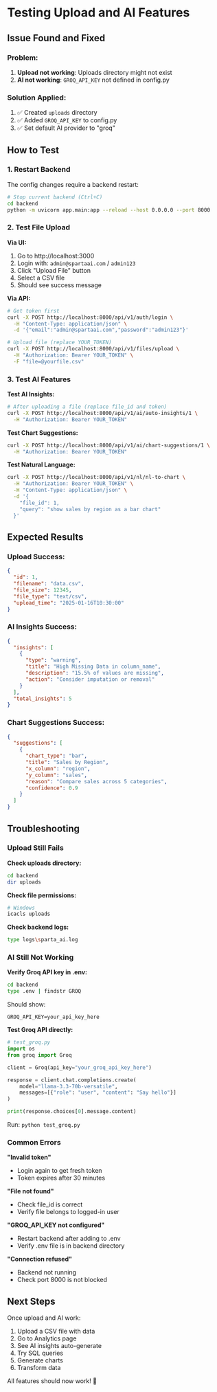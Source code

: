 # Testing Upload and AI Features

## Issue Found and Fixed

### Problem:
1. **Upload not working**: Uploads directory might not exist
2. **AI not working**: `GROQ_API_KEY` not defined in config.py

### Solution Applied:
1. ✅ Created `uploads` directory
2. ✅ Added `GROQ_API_KEY` to config.py
3. ✅ Set default AI provider to "groq"

## How to Test

### 1. Restart Backend
The config changes require a backend restart:

```bash
# Stop current backend (Ctrl+C)
cd backend
python -m uvicorn app.main:app --reload --host 0.0.0.0 --port 8000
```

### 2. Test File Upload

**Via UI:**
1. Go to http://localhost:3000
2. Login with: `admin@spartaai.com` / `admin123`
3. Click "Upload File" button
4. Select a CSV file
5. Should see success message

**Via API:**
```bash
# Get token first
curl -X POST http://localhost:8000/api/v1/auth/login \
  -H "Content-Type: application/json" \
  -d '{"email":"admin@spartaai.com","password":"admin123"}'

# Upload file (replace YOUR_TOKEN)
curl -X POST http://localhost:8000/api/v1/files/upload \
  -H "Authorization: Bearer YOUR_TOKEN" \
  -F "file=@yourfile.csv"
```

### 3. Test AI Features

**Test AI Insights:**
```bash
# After uploading a file (replace file_id and token)
curl -X POST http://localhost:8000/api/v1/ai/auto-insights/1 \
  -H "Authorization: Bearer YOUR_TOKEN"
```

**Test Chart Suggestions:**
```bash
curl -X POST http://localhost:8000/api/v1/ai/chart-suggestions/1 \
  -H "Authorization: Bearer YOUR_TOKEN"
```

**Test Natural Language:**
```bash
curl -X POST http://localhost:8000/api/v1/nl/nl-to-chart \
  -H "Authorization: Bearer YOUR_TOKEN" \
  -H "Content-Type: application/json" \
  -d '{
    "file_id": 1,
    "query": "show sales by region as a bar chart"
  }'
```

## Expected Results

### Upload Success:
```json
{
  "id": 1,
  "filename": "data.csv",
  "file_size": 12345,
  "file_type": "text/csv",
  "upload_time": "2025-01-16T10:30:00"
}
```

### AI Insights Success:
```json
{
  "insights": [
    {
      "type": "warning",
      "title": "High Missing Data in column_name",
      "description": "15.5% of values are missing",
      "action": "Consider imputation or removal"
    }
  ],
  "total_insights": 5
}
```

### Chart Suggestions Success:
```json
{
  "suggestions": [
    {
      "chart_type": "bar",
      "title": "Sales by Region",
      "x_column": "region",
      "y_column": "sales",
      "reason": "Compare sales across 5 categories",
      "confidence": 0.9
    }
  ]
}
```

## Troubleshooting

### Upload Still Fails

**Check uploads directory:**
```bash
cd backend
dir uploads
```

**Check file permissions:**
```bash
# Windows
icacls uploads
```

**Check backend logs:**
```bash
type logs\sparta_ai.log
```

### AI Still Not Working

**Verify Groq API key in .env:**
```bash
cd backend
type .env | findstr GROQ
```

Should show:
```
GROQ_API_KEY=your_api_key_here
```

**Test Groq API directly:**
```python
# test_groq.py
import os
from groq import Groq

client = Groq(api_key="your_groq_api_key_here")

response = client.chat.completions.create(
    model="llama-3.3-70b-versatile",
    messages=[{"role": "user", "content": "Say hello"}]
)

print(response.choices[0].message.content)
```

Run: `python test_groq.py`

### Common Errors

**"Invalid token"**
- Login again to get fresh token
- Token expires after 30 minutes

**"File not found"**
- Check file_id is correct
- Verify file belongs to logged-in user

**"GROQ_API_KEY not configured"**
- Restart backend after adding to .env
- Verify .env file is in backend directory

**"Connection refused"**
- Backend not running
- Check port 8000 is not blocked

## Next Steps

Once upload and AI work:
1. Upload a CSV file with data
2. Go to Analytics page
3. See AI insights auto-generate
4. Try SQL queries
5. Generate charts
6. Transform data

All features should now work! 🎉
